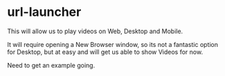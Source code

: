 # url-launcher

This will allow us to play videos on Web, Desktop and Mobile.

It will require opening a New Browser window, so its not a fantastic option for Desktop, but at easy and will get us able to show Videos for now.

Need to get an example going.

